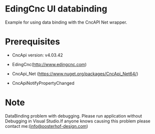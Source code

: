 # EdingCnc UI databinding

Example for using data binding with the CncAPI Net wrapper.

# Prerequisites

* CncApi version: v4.03.42

* EdingCnc(http://www.edingcnc.com)
* CncApi_Net (https://www.nuget.org/packages/CncApi_Net64/)
* CncApiNotifyPropertyChanged

# Note

DataBinding problem with debugging. Please run application without Debugging in Visual Studio.If anyone knows causing this problem please contact me:(info@oosterhof-design.com)






